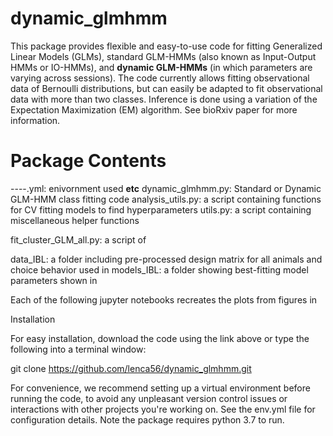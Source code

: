 # dynamic_glmhmm
This package provides flexible and easy-to-use code for fitting Generalized Linear Models (GLMs), standard GLM-HMMs (also known as Input-Output HMMs or IO-HMMs), and **dynamic GLM-HMMs** (in which parameters are varying across sessions). The code currently allows fitting observational data of Bernoulli distributions, but can easily be adapted to fit observational data with more than two classes. Inference is done using a variation of the Expectation Maximization (EM) algorithm. See bioRxiv paper for more information.

# Package Contents

----.yml: enivornment used **etc**
dynamic_glmhmm.py: Standard or Dynamic GLM-HMM class fitting code
analysis_utils.py: a script containing functions for CV fitting models to find hyperparameters
utils.py: a script containing miscellaneous helper functions

fit_cluster_GLM_all.py: a script of 


data_IBL: a folder including pre-processed design matrix for all animals and choice behavior used in  **<cite paper>**
models_IBL: a folder showing best-fitting model parameters shown in **<cite paper>**

Each of the following jupyter notebooks recreates the plots from figures in **<cite paper>**

Installation

For easy installation, download the code using the link above or type the following into a terminal window:

git clone https://github.com/lenca56/dynamic_glmhmm.git

For convenience, we recommend setting up a virtual environment before running the code, to avoid any unpleasant version control issues or interactions with other projects you're working on. See the env.yml file for configuration details. Note the package requires python 3.7 to run.
